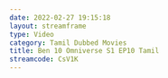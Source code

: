 ```yaml
---
date: 2022-02-27 19:15:18
layout: streamframe
type: Video
category: Tamil Dubbed Movies
title: Ben 10 Omniverse S1 EP10 Tamil
streamcode: CsV1K
---
```

